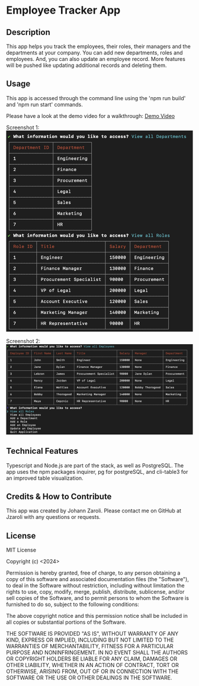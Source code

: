 # Employee Tracker App

## Description
This app helps you track the employees, their roles, their managers and the departments at your company. You can add new departments, roles and employees. And, you can also update an employee record. More features will be pushed like updating additional records and deleting them.

## Usage
This app is accessed through the command line using the 'npm run build' and 'npm run start' commands. 

Please have a look at the demo video for a walkthrough: 
[Demo Video](https://drive.google.com/file/d/15JP-_EeoE1u1i_LH4n1hetNsgiJW7F-A/view?usp=drive_link)

Screenshot 1:  
![screenshot1](./images/screenshot1.jpg)  

Screenshot 2:  
![screenshot1](./images/screenshot2.jpg)  

## Technical Features

Typescript and Node.js are part of the stack, as well as PostgreSQL. The app uses the npm packages inquirer, pg for postgreSQL, and cli-table3 for an improved table visualization.

## Credits & How to Contribute
This app was created by Johann Zaroli. Please contact me on GitHub at Jzaroli with any questions or requests.

## License
MIT License

Copyright (c) <2024>

Permission is hereby granted, free of charge, to any person obtaining a copy of this software and associated documentation files (the "Software"), to deal in the Software without restriction, including without limitation the rights to use, copy, modify, merge, publish, distribute, sublicense, and/or sell copies of the Software, and to permit persons to whom the Software is furnished to do so, subject to the following conditions:

The above copyright notice and this permission notice shall be included in all copies or substantial portions of the Software.

THE SOFTWARE IS PROVIDED "AS IS", WITHOUT WARRANTY OF ANY KIND, EXPRESS OR IMPLIED, INCLUDING BUT NOT LIMITED TO THE WARRANTIES OF MERCHANTABILITY, FITNESS FOR A PARTICULAR PURPOSE AND NONINFRINGEMENT. IN NO EVENT SHALL THE AUTHORS OR COPYRIGHT HOLDERS BE LIABLE FOR ANY CLAIM, DAMAGES OR OTHER LIABILITY, WHETHER IN AN ACTION OF CONTRACT, TORT OR OTHERWISE, ARISING FROM, OUT OF OR IN CONNECTION WITH THE SOFTWARE OR THE USE OR OTHER DEALINGS IN THE SOFTWARE.